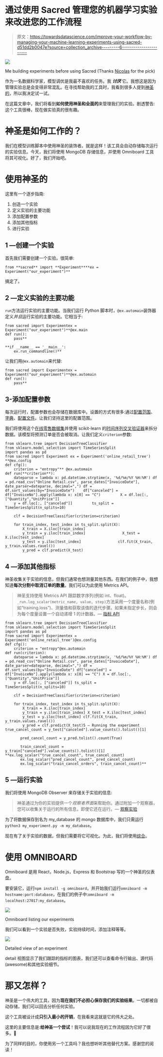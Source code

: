 # 通过使用 Sacred 管理您的机器学习实验来改进您的工作流程

> 原文：<https://towardsdatascience.com/improve-your-workflow-by-managing-your-machine-learning-experiments-using-sacred-d51dd2b0047e?source=collection_archive---------6----------------------->

![](img/cae568bb476cf773dc1384786d0cd05b.png)

Me building experiments before using Sacred (Thanks [Nicolas](https://unsplash.com/@nicolasthomas) for the pick)

作为一名数据科学家，模型调优是我最不喜欢的任务。我 ***讨厌*** 它。我想这是因为管理实验总是会变得非常混乱。在寻找帮助我的工具时，我看到很多人提到[神圣的](https://github.com/IDSIA/sacred)，所以我决定试一试。

在这篇文章中，我们将看到**如何使用神圣和全面的**来管理我们的实验。剧透警告:这个工具很棒，现在做实验真的很有趣。

# 神圣是如何工作的？

我们在模型训练脚本中使用神圣的装饰者。就是这样！该工具会自动存储每次运行的实验信息。今天，我们将使用 MongoDB 存储信息，并使用 Omniboard 工具将其可视化。好了，我们开始吧。

# 使用神圣的

这里有一个逐步指南:

1.  创造一个实验
2.  定义实验的主要功能
3.  添加配置参数
4.  添加其他指标
5.  进行实验

## 1 —创建一个实验

首先我们需要创建一个实验。很简单:

```
from **sacred** import **Experiment****ex = Experiment("our_experiment")**
```

搞定了。

## 2 —定义实验的主要功能

`run`方法运行实验的主要功能。当我们运行 Python 脚本时，`@ex.automain`装饰器定义*并且*运行实验的主要功能。它相当于:

```
from sacred import Experimentex = Experiment("our_experiment")**@ex.main
def run():
    pass**

**if __name__ == '__main__':
    ex.run_commandline()**
```

让我们用`@ex.automain`来代替:

```
from sacred import Experimentex = Experiment("our_experiment")**@ex.automain
def run():
    pass**
```

## 3-添加配置参数

每次运行时，配置参数也会存储在数据库中。设置的方式有很多:通过[配置范围](https://sacred.readthedocs.io/en/latest/configuration.html#config-scopes)、[字典](https://sacred.readthedocs.io/en/latest/configuration.html#config-dictionaries)、[配置文件](https://sacred.readthedocs.io/en/latest/configuration.html#config-files)。让我们坚持这里的配置范围。

我们将使用这个[在线零售数据集](https://archive.ics.uci.edu/ml/datasets/online+retail)并使用 scikit-learn 的[时间序列交叉验证器](https://scikit-learn.org/stable/modules/generated/sklearn.model_selection.TimeSeriesSplit.html)来拆分数据。该模型将预测订单是否会被取消。让我们定义`criterion`参数:

```
from sklearn.tree import DecisionTreeClassifier
from sklearn.model_selection import TimeSeriesSplit
import pandas as pd
from sacred import Experiment ex = Experiment('online_retail_tree') **@ex.config
def cfg():    
    criterion = "entropy"** @ex.automain
def run(**criterion**):    
    dateparse = lambda x: pd.datetime.strptime(x, '%d/%m/%Y %H:%M') df = pd.read_csv("Online Retail.csv", parse_dates["InvoiceDate"], date_parser=dateparse, decimal=",") df = df.sort_values(by="InvoiceDate")    df["canceled"] = df["InvoiceNo"].apply(lambda x: x[0] == "C")         X = df.loc[:,["Quantity","UnitPrice"]]    
    y = df.loc[:, ["canceled"]]         ts_split = TimeSeriesSplit(n_splits=10)     

    clf = DecisionTreeClassifier(criterion=criterion)  

    for train_index, test_index in ts_split.split(X):        
        X_train = X.iloc[train_index]        
        y_train = y.iloc[train_index]                 X_test = X.iloc[test_index]        
        y_test = y.iloc[test_index]                 clf.fit(X_train, y_train.values.ravel())         
        y_pred = clf.predict(X_test)
```

## 4 —添加其他指标

神圣收集关于实验的信息，但我们通常也想测量其他东西。在我们的例子中，我想知道**每次分割中取消订单的数量**。我们可以为此使用 Metrics API。

> 神圣支持使用 Metrics API 跟踪数字序列(例如 int、float)。`_run.log_scalar(metric_name, value, step)`方法采用一个度量名称(例如“training.loss”)、测量值和获取该值的迭代步骤。如果未指定步长，则会为每个度量设置一个自动递增 1 的计数器。— [指标 API](https://sacred.readthedocs.io/en/latest/collected_information.html#metrics-api)

```
from sklearn.tree import DecisionTreeClassifier
from sklearn.model_selection import TimeSeriesSplit
import pandas as pd
from sacred import Experimentex = Experiment('online_retail_tree')@ex.config
def cfg():    
    criterion = "entropy"@ex.automain
def run(criterion):    
    dateparse = lambda x: pd.datetime.strptime(x, '%d/%m/%Y %H:%M') df = pd.read_csv("Online Retail.csv", parse_dates["InvoiceDate"], date_parser=dateparse, decimal=",") df = df.sort_values(by="InvoiceDate") df["canceled"] = df["InvoiceNo"].apply(lambda x: x[0] == "C") X = df.loc[:,["Quantity","UnitPrice"]]    
    y = df.loc[:, ["canceled"]] ts_split = TimeSeriesSplit(n_splits=10)     

    clf = DecisionTreeClassifier(criterion=criterion)  

    for train_index, test_index in ts_split.split(X):        
        X_train = X.iloc[train_index]        
        y_train = y.iloc[train_index] X_test = X.iloc[test_index]        
        y_test = y.iloc[test_index] clf.fit(X_train, y_train.values.ravel())         
        y_pred = clf.predict(X_test)5 — Running the experiment true_cancel_count = y_test["canceled"].value_counts().tolist()[1]  

       pred_cancel_count = y_pred.tolist().count(True)  

       train_cancel_count = y_train["canceled"].value_counts().tolist()[1] **ex.log_scalar("true_cancel_count", true_cancel_count)        
       ex.log_scalar("pred_cancel_count", pred_cancel_count)        
       ex.log_scalar("train_cancel_orders", train_cancel_count)**
```

## 5 —运行实验

我们将使用 MongoDB Observer 来存储关于实验的信息:

> 神圣通过为你的实验提供一个*观察者界面*来帮助你。通过附加一个观察器，您可以收集关于运行的所有信息，即使它还在运行。— [观察实验](https://sacred.readthedocs.io/en/latest/observers.html#observing-an-experiment)

为了将数据保存到名为 my_database 的 mongo 数据库中，我们只需运行`python3 my_experiment.py -m my_database`。

现在有了关于实验的数据，但我们需要将它可视化。为此，我们将使用[综合](https://github.com/vivekratnavel/omniboard)。

# 使用 OMNIBOARD

Omniboard 是用 React，Node.js，Express 和 Bootstrap 写的一个神圣的仪表盘。

要安装它，运行`npm install -g omniboard`，并开始我们运行`omniboard -m hostname:port:database`，在我们的例子中:`omniboard -m localhost:27017:my_database`。

![](img/ed1c6a004643cb30f4e74bc6456da600.png)

Omniboard listing our experiments

我们可以看到一个实验是否失败，实验持续时间，添加注释等等。

![](img/5dac6654c5eed8f59a5bad644824f505.png)

Detailed view of an experiment

detail 视图显示了我们跟踪的指标的图表，我们还可以查看命令行输出、源代码(awesome)和其他实验细节。

# 那又怎样？

神圣是一个伟大的工具，因为**现在我们不必担心保存我们的实验结果**。一切都被自动存储，我们可以回去分析任何实验。

这个工具被设计成**只引入最小的开销**，在我看来这就是它的伟大之处。

这里的主要信息是:**给神圣一个尝试**！我可以说我现在的工作流程因为它好了很多。🙂

为了同样的目的，你使用另一个工具吗？我也想听听其他替代方案。感谢您的阅读！